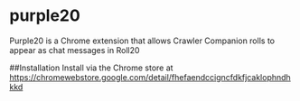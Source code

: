 # purple20

Purple20 is a Chrome extension that allows Crawler Companion rolls to appear as chat messages in Roll20

##Installation
Install via the Chrome store at https://chromewebstore.google.com/detail/fhefaendccigncfdkfjcaklophndhkkd

